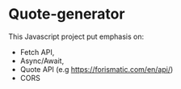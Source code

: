 # Quote-generator

This Javascript project put emphasis on: 
  - Fetch API, 
  - Async/Await, 
  - Quote API (e.g https://forismatic.com/en/api/)
  - CORS
